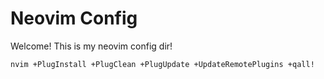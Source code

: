 # Neovim Config


Welcome! This is my neovim config dir!

```
nvim +PlugInstall +PlugClean +PlugUpdate +UpdateRemotePlugins +qall!
```
